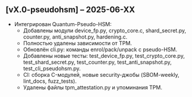 ## [vX.0-pseudohsm] – 2025-06-XX
- Интегрирован Quantum-Pseudo-HSM:
  - Добавлены модули device_fp.py, crypto_core.c, shard_secret.py, counter.py, anti_snapshot.py, hardening.c.
  - Полностью удалены зависимости от TPM.
  - Обновлён cli.py: команды enrol/pack/unpack с pseudo-HSM.
  - Добавлены новые тесты: test_device_fp.py, test_crypto_core.py, test_shard_secret.py, test_counter.py, test_anti_snapshot.py, test_cli_pseudohsm.py.
  - CI: сборка C-модулей, новые security-джобы (SBOM-weekly, lint_docs, fuzz_tests).
  - Удалены файлы tpm_attestation.py и упоминания TPM.

